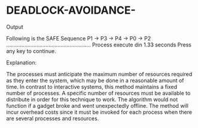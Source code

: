 # DEADLOCK-AVOIDANCE-
Output

Following is the SAFE Sequence
 P1 -> P3 -> P4 -> P0 -> P2
........................................................
Process execute din 1.33 seconds
Press any key to continue.


Explanation:

The processes must anticipate the maximum number of resources required as they enter the system, which may be done in a reasonable amount of time.
In contrast to interactive systems, this method maintains a fixed number of processes.
A specific number of resources must be available to distribute in order for this technique to work. The algorithm would not function if a gadget broke and went unexpectedly offline.
The method will incur overhead costs since it must be invoked for each process when there are several processes and resources.
